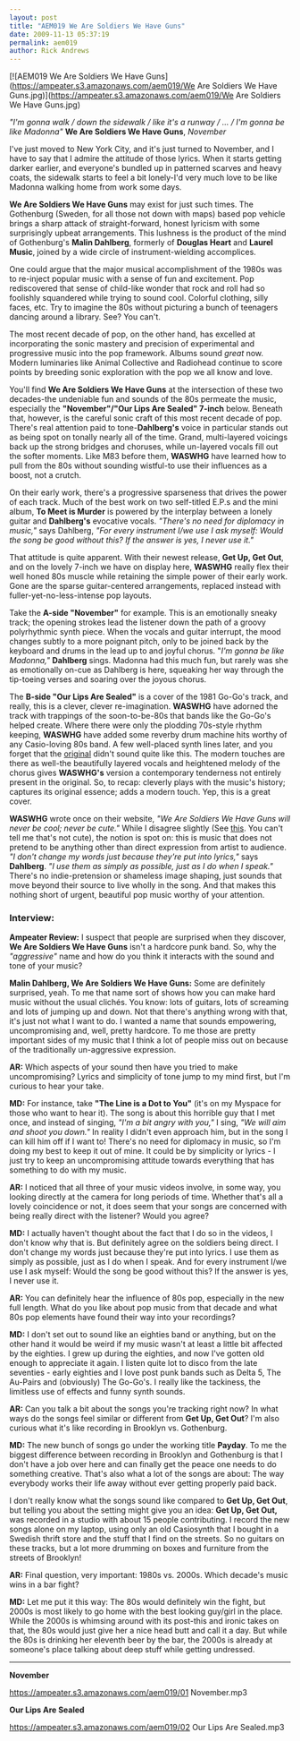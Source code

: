 ```yaml
---
layout: post
title: "AEM019 We Are Soldiers We Have Guns"
date: 2009-11-13 05:37:19
permalink: aem019
author: Rick Andrews
---
```

[![AEM019 We Are Soldiers We Have Guns](https://ampeater.s3.amazonaws.com/aem019/We Are Soldiers We Have Guns.jpg)](https://ampeater.s3.amazonaws.com/aem019/We Are Soldiers We Have Guns.jpg)

_"I'm gonna walk / down the sidewalk / like it's a runway / ... / I'm gonna be like Madonna"_ **We Are Soldiers We Have Guns**, _November_

I've just moved to New York City, and it's just turned to November, and I have to say that I admire the attitude of those lyrics. When it starts getting darker earlier, and everyone's bundled up in patterned scarves and heavy coats, the sidewalk starts to feel a bit lonely-I'd very much love to be like Madonna walking home from work some days.

<!-- more -->

**We Are Soldiers We Have Guns** may exist for just such times. The Gothenburg (Sweden, for all those not down with maps) based pop vehicle brings a sharp attack of straight-forward, honest lyricism with some surprisingly upbeat arrangements. This lushness is the product of the mind of Gothenburg's **Malin Dahlberg**, formerly of **Douglas Heart** and **Laurel Music**, joined by a wide circle of instrument-wielding accomplices.

One could argue that the major musical accomplishment of the 1980s was to re-inject popular music with a sense of fun and excitement. Pop rediscovered that sense of child-like wonder that rock and roll had so foolishly squandered while trying to sound cool. Colorful clothing, silly faces, etc. Try to imagine the 80s without picturing a bunch of teenagers dancing around a library. See? You can't.

The most recent decade of pop, on the other hand, has excelled at incorporating the sonic mastery and precision of experimental and progressive music into the pop framework. Albums sound _great_ now. Modern luminaries like Animal Collective and Radiohead continue to score points by breeding sonic exploration with the pop we all know and love.

You'll find **We Are Soldiers We Have Guns** at the intersection of these two decades-the undeniable fun and sounds of the 80s permeate the music, especially the **"November"/"Our Lips Are Sealed" 7-inch** below. Beneath that, however, is the careful sonic craft of this most recent decade of pop. There's real attention paid to tone-**Dahlberg's** voice in particular stands out as being spot on tonally nearly all of the time. Grand, multi-layered voicings back up the strong bridges and choruses, while un-layered vocals fill out the softer moments. Like M83 before them, **WASWHG** have learned how to pull from the 80s without sounding wistful-to use their influences as a boost, not a crutch.

On their early work, there's a progressive sparseness that drives the power of each track. Much of the best work on two self-titled E.P.s and the mini album, **To Meet is Murder** is powered by the interplay between a lonely guitar and **Dahlberg's** evocative vocals. _"There's no need for diplomacy in music,"_ says Dahlberg, _"For every instrument I/we use I ask myself: Would the song be good without this? If the answer is yes, I never use it."_

That attitude is quite apparent. With their newest release, **Get Up, Get Out**, and on the lovely 7-inch we have on display here, **WASWHG** really flex their well honed 80s muscle while retaining the simple power of their early work. Gone are the sparse guitar-centered arrangements, replaced instead with fuller-yet-no-less-intense pop layouts.

Take the **A-side "November"** for example. This is an emotionally sneaky track; the opening strokes lead the listener down the path of a groovy polyrhythmic synth piece. When the vocals and guitar interrupt, the mood changes subtly to a more poignant pitch, only to be joined back by the keyboard and drums in the lead up to and joyful chorus. "_I'm gonna be like Madonna,"_ **Dahlberg** sings. Madonna had this much fun, but rarely was she as emotionally on-cue as Dahlberg is here, squeaking her way through the tip-toeing verses and soaring over the joyous chorus.

The **B-side "Our Lips Are Sealed"** is a cover of the 1981 Go-Go's track, and really, this is a clever, clever re-imagination. **WASWHG** have adorned the track with trappings of the soon-to-be-80s that bands like the Go-Go's helped create. Where there were only the plodding 70s-style rhythm keeping, **WASWHG** have added some reverby drum machine hits worthy of any Casio-loving 80s band. A few well-placed synth lines later, and you forget that the [original](http://www.youtube.com/watch?v=r3kQlzOi27M) didn't sound quite like this. The modern touches are there as well-the beautifully layered vocals and heightened melody of the chorus gives **WASWHG's** version a contemporary tenderness not entirely present in the original. So, to recap: cleverly plays with the music's history; captures its original essence; adds a modern touch. Yep, this is a great cover.

**WASWHG** wrote once on their website, _"We Are Soldiers We Have Guns will never be cool; never be cute."_ While I disagree slightly (See [this](http://www.youtube.com/watch?v=xICpAzE35ks). You can't tell me that's not cute), the notion is spot on: this is music that does not pretend to be anything other than direct expression from artist to audience. _"I don't change my words just because they're put into lyrics,"_ says **Dahlberg**. _"I use them as simply as possible, just as I do when I speak."_ There's no indie-pretension or shameless image shaping, just sounds that move beyond their source to live wholly in the song. And that makes this nothing short of urgent, beautiful pop music worthy of your attention.

### Interview:

**Ampeater Review:** I suspect that people are surprised when they discover, **We Are Soldiers We Have Guns** isn't a hardcore punk band. So, why the _"aggressive"_ name and how do you think it interacts with the sound and tone of your music?

**Malin Dahlberg, We Are Soldiers We Have Guns:** Some are definitely surprised, yeah. To me that name sort of shows how you can make hard music without the usual clichés. You know: lots of guitars, lots of screaming and lots of jumping up and down. Not that there's anything wrong with that, it's just not what I want to do. I wanted a name that sounds empowering, uncompromising and, well, pretty hardcore. To me those are pretty important sides of my music that I think a lot of people miss out on because of the traditionally un-aggressive expression.

**AR:** Which aspects of your sound then have you tried to make uncompromising? Lyrics and simplicity of tone jump to my mind first, but I'm curious to hear your take.

**MD:** For instance, take **"The Line is a Dot to You"** (it's on my Myspace for those who want to hear it). The song is about this horrible guy that I met once, and instead of singing, _"I'm a bit angry with you,"_ I sing, _"We will aim and shoot you down."_ In reality I didn't even approach him, but in the song I can kill him off if I want to! There's no need for diplomacy in music, so I'm doing my best to keep it out of mine. It could be by simplicity or lyrics - I just try to keep an uncompromising attitude towards everything that has something to do with my music.

**AR:** I noticed that all three of your music videos involve, in some way, you looking directly at the camera for long periods of time. Whether that's all a lovely coincidence or not, it does seem that your songs are concerned with being really direct with the listener? Would you agree?

**MD:** I actually haven't thought about the fact that I do so in the videos, I don't know why that is. But definitely agree on the soldiers being direct. I don't change my words just because they're put into lyrics. I use them as simply as possible, just as I do when I speak. And for every instrument I/we use I ask myself: Would the song be good without this? If the answer is yes, I never use it.

**AR:** You can definitely hear the influence of 80s pop, especially in the new full length. What do you like about pop music from that decade and what 80s pop elements have found their way into your recordings?

**MD:** I don't set out to sound like an eighties band or anything, but on the other hand it would be weird if my music wasn't at least a little bit affected by the eighties. I grew up during the eighties, and now I've gotten old enough to appreciate it again. I listen quite lot to disco from the late seventies - early eighties and I love post punk bands such as Delta 5, The Au-Pairs and (obviously) The Go-Go's. I really like the tackiness, the limitless use of effects and funny synth sounds.

**AR:** Can you talk a bit about the songs you're tracking right now? In what ways do the songs feel similar or different from **Get Up, Get Out**? I'm also curious what it's like recording in Brooklyn vs. Gothenburg.

**MD:** The new bunch of songs go under the working title **Payday**. To me the biggest difference between recording in Brooklyn and Gothenburg is that I don't have a job over here and can finally get the peace one needs to do something creative. That's also what a lot of the songs are about: The way everybody works their life away without ever getting properly paid back.

I don't really know what the songs sound like compared to **Get Up, Get Out**, but telling you about the setting might give you an idea: **Get Up, Get Out,** was recorded in a studio with about 15 people contributing. I record the new songs alone on my laptop, using only an old Casiosynth that I bought in a Swedish thrift store and the stuff that I find on the streets. So no guitars on these tracks, but a lot more drumming on boxes and furniture from the streets of Brooklyn!

**AR:** Final question, very important: 1980s vs. 2000s. Which decade's music wins in a bar fight?

**MD:** Let me put it this way: The 80s would definitely win the fight, but 2000s is most likely to go home with the best looking guy/girl in the place. While the 2000s is whimsing around with its post-this and ironic takes on that, the 80s would just give her a nice head butt and call it a day. But while the 80s is drinking her eleventh beer by the bar, the 2000s is already at someone's place talking about deep stuff while getting undressed.

---

**November**

https://ampeater.s3.amazonaws.com/aem019/01 November.mp3

**Our Lips Are Sealed**

https://ampeater.s3.amazonaws.com/aem019/02 Our Lips Are Sealed.mp3


